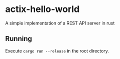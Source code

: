 # actix-hello-world

A simple implementation of a REST API server in rust

## Running
Execute `cargo run --release` in the root directory.
